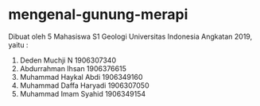 # mengenal-gunung-merapi

Dibuat oleh 5 Mahasiswa S1 Geologi Universitas Indonesia Angkatan 2019, yaitu :

1. Deden Muchji N			1906307340
2. Abdurrahman Ihsan  		1906376615
3. Muhammad Haykal Abdi		1906349160
4. Muhammad Daffa Haryadi		1906307050
5. Muhammad Imam Syahid 		1906349154
